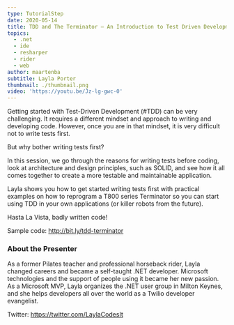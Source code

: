 ```yaml
---
type: TutorialStep
date: 2020-05-14
title: TDD and The Terminator — An Introduction to Test Driven Development
topics:
  - .net
  - ide
  - resharper
  - rider
  - web
author: maartenba
subtitle: Layla Porter
thumbnail: ./thumbnail.png
video: 'https://youtu.be/Jz-lg-gwc-0'
---
```


Getting started with Test-Driven Development (#TDD) can be very challenging. It requires a different mindset and approach to writing and developing code. However, once you are in that mindset, it is very difficult not to write tests first.

But why bother writing tests first?

In this session, we go through the reasons for writing tests before coding, look at architecture and design principles, such as SOLID, and see how it all comes together to create a more testable and maintainable application.

Layla shows you how to get started writing tests first with practical examples on how to reprogram a T800 series Terminator so you can start using TDD in your own applications (or killer robots from the future).

Hasta La Vista, badly written code!

Sample code: <http://bit.ly/tdd-terminator>

### About the Presenter

As a former Pilates teacher and professional horseback rider, Layla changed careers and became a self-taught .NET developer. Microsoft technologies and the support of people using it became her new passion. As a Microsoft MVP, Layla organizes the .NET user group in Milton Keynes, and she helps developers all over the world as a Twilio developer evangelist.

Twitter: <https://twitter.com/LaylaCodesIt>
